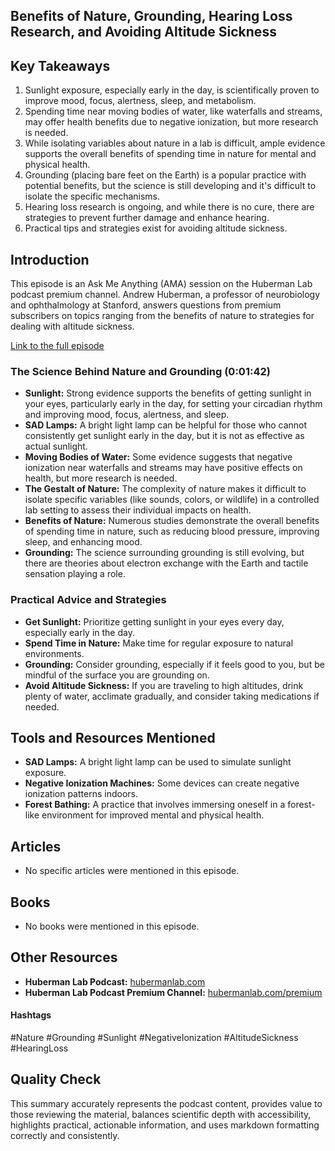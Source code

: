 ## Benefits of Nature, Grounding, Hearing Loss Research, and Avoiding Altitude Sickness 

## Key Takeaways
1. Sunlight exposure, especially early in the day, is scientifically proven to improve mood, focus, alertness, sleep, and metabolism.
2. Spending time near moving bodies of water, like waterfalls and streams, may offer health benefits due to negative ionization, but more research is needed. 
3. While isolating variables about nature in a lab is difficult, ample evidence supports the overall benefits of spending time in nature for mental and physical health. 
4. Grounding (placing bare feet on the Earth) is a popular practice with potential benefits, but the science is still developing and it's difficult to isolate the specific mechanisms. 
5. Hearing loss research is ongoing, and while there is no cure, there are strategies to prevent further damage and enhance hearing. 
6. Practical tips and strategies exist for avoiding altitude sickness. 

## Introduction
This episode is an Ask Me Anything (AMA) session on the Huberman Lab podcast premium channel. Andrew Huberman, a professor of neurobiology and ophthalmology at Stanford, answers questions from premium subscribers on topics ranging from the benefits of nature to strategies for dealing with altitude sickness.

[Link to the full episode](https://www.youtube.com/watch?v=eJU6Df_ffAE) 

### The Science Behind Nature and Grounding (0:01:42) 
- **Sunlight:** Strong evidence supports the benefits of getting sunlight in your eyes, particularly early in the day, for setting your circadian rhythm and improving mood, focus, alertness, and sleep. 
- **SAD Lamps:** A bright light lamp can be helpful for those who cannot consistently get sunlight early in the day, but it is not as effective as actual sunlight. 
- **Moving Bodies of Water:** Some evidence suggests that negative ionization near waterfalls and streams may have positive effects on health, but more research is needed. 
- **The Gestalt of Nature:** The complexity of nature makes it difficult to isolate specific variables (like sounds, colors, or wildlife) in a controlled lab setting to assess their individual impacts on health.
- **Benefits of Nature:** Numerous studies demonstrate the overall benefits of spending time in nature, such as reducing blood pressure, improving sleep, and enhancing mood. 
- **Grounding:** The science surrounding grounding is still evolving, but there are theories about electron exchange with the Earth and tactile sensation playing a role. 

### Practical Advice and Strategies
- **Get Sunlight:** Prioritize getting sunlight in your eyes every day, especially early in the day. 
- **Spend Time in Nature:** Make time for regular exposure to natural environments.
- **Grounding:** Consider grounding, especially if it feels good to you, but be mindful of the surface you are grounding on. 
- **Avoid Altitude Sickness:** If you are traveling to high altitudes, drink plenty of water, acclimate gradually, and consider taking medications if needed. 

## Tools and Resources Mentioned
- **SAD Lamps:** A bright light lamp can be used to simulate sunlight exposure.
- **Negative Ionization Machines:** Some devices can create negative ionization patterns indoors.
- **Forest Bathing:** A practice that involves immersing oneself in a forest-like environment for improved mental and physical health. 

## Articles 
- No specific articles were mentioned in this episode.

## Books
- No books were mentioned in this episode.

## Other Resources
- **Huberman Lab Podcast:** [hubermanlab.com](https://hubermanlab.com)
- **Huberman Lab Podcast Premium Channel:** [hubermanlab.com/premium](https://hubermanlab.com/premium)

#### Hashtags 
#Nature #Grounding #Sunlight #NegativeIonization #AltitudeSickness #HearingLoss

## Quality Check
This summary accurately represents the podcast content, provides value to those reviewing the material, balances scientific depth with accessibility, highlights practical, actionable information, and uses markdown formatting correctly and consistently. 

